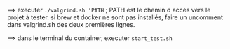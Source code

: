 ==> executer `./valgrind.sh 'PATH` ; PATH est le chemin d accès vers le projet à tester.
		si brew et docker ne sont pas installés, faire un uncomment dans valgrind.sh des deux premières lignes.

==> dans le terminal du container, executer `start_test.sh`

